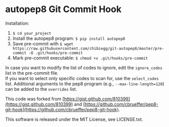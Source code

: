 autopep8 Git Commit Hook
====================

Installation:

1. ```$ cd your_project```
2. Install the autopep8 program: ```$ pip install autopep8```
3. Save pre-commit with ```$ wget https://raw.githubusercontent.com/chibiegg/git-autopep8/master/pre-commit -O .git/hooks/pre-commit```
4. Mark pre-commit executable: ```$ chmod +x .git/hooks/pre-commit```

In case you want to modify the list of codes to ignore, edit the
```ignore_codes``` list in the pre-commit file.   
If you want to select only specific codes to scan for, use the
```select_codes``` list.
Additional arguments to the pep8 program (e.g., ```--max-line-length=120```) can be added to the ```overrides``` list.

This code was forked from [https://gist.github.com/810399](https://gist.github.com/810399) and [https://github.com/cbrueffer/pep8-git-hook](https://github.com/cbrueffer/pep8-git-hook).

This software is released under the MIT License, see LICENSE.txt.
